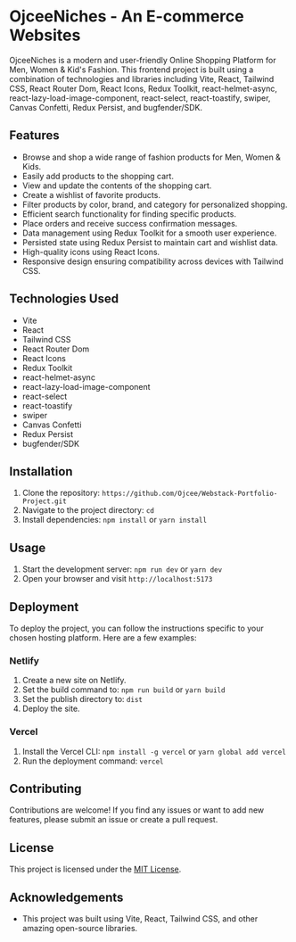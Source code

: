 # OjceeNiches - An E-commerce Websites
OjceeNiches is a modern and user-friendly Online Shopping Platform for Men, Women & Kid's Fashion. This frontend project is built using a combination of technologies and libraries including Vite, React, Tailwind CSS, React Router Dom, React Icons, Redux Toolkit, react-helmet-async, react-lazy-load-image-component, react-select, react-toastify, swiper, Canvas Confetti, Redux Persist, and bugfender/SDK.

## Features

- Browse and shop a wide range of fashion products for Men, Women & Kids.
- Easily add products to the shopping cart.
- View and update the contents of the shopping cart.
- Create a wishlist of favorite products.
- Filter products by color, brand, and category for personalized shopping.
- Efficient search functionality for finding specific products.
- Place orders and receive success confirmation messages.
- Data management using Redux Toolkit for a smooth user experience.
- Persisted state using Redux Persist to maintain cart and wishlist data.
- High-quality icons using React Icons.
- Responsive design ensuring compatibility across devices with Tailwind CSS.

## Technologies Used

- Vite
- React
- Tailwind CSS
- React Router Dom
- React Icons
- Redux Toolkit
- react-helmet-async
- react-lazy-load-image-component
- react-select
- react-toastify
- swiper
- Canvas Confetti
- Redux Persist
- bugfender/SDK
  

## Installation

1. Clone the repository: `https://github.com/Ojcee/Webstack-Portfolio-Project.git`
2. Navigate to the project directory: `cd `
3. Install dependencies: `npm install` or `yarn install`

## Usage

1. Start the development server: `npm run dev` or `yarn dev`
2. Open your browser and visit `http://localhost:5173`

## Deployment

To deploy the project, you can follow the instructions specific to your chosen hosting platform. Here are a few examples:

### Netlify

1. Create a new site on Netlify.
2. Set the build command to: `npm run build` or `yarn build`
3. Set the publish directory to: `dist`
4. Deploy the site.

### Vercel

1. Install the Vercel CLI: `npm install -g vercel` or `yarn global add vercel`
2. Run the deployment command: `vercel`

## Contributing

Contributions are welcome! If you find any issues or want to add new features, please submit an issue or create a pull request.

## License

This project is licensed under the [MIT License](https://opensource.org/licenses/MIT).

## Acknowledgements

- This project was built using Vite, React, Tailwind CSS, and other amazing open-source libraries.
